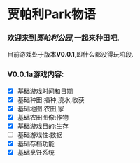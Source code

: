 # 贾帕利Park物语
### 欢迎来到*贾帕利公园*,一起来种田吧.


目前游戏处于版本**V0.0.1**,即什么都没得玩阶段.


### V0.0.1a游戏内容:
- [x] 基础游戏时间和日期
- [x] 基础种田:播种,浇水,收获
- [x] 基础地图:农田,家
- [x] 基础农田图像:作物
- [x] 基础游戏目的:生存
- [ ] 基础游戏性:数据
- [x] 基础存档功能
- [x] 基础烹饪系统